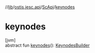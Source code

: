 //[lib](../../../index.md)/[ostis.jesc.api](../index.md)/[ScApi](index.md)/[keynodes](keynodes.md)

# keynodes

[jvm]\
abstract fun [keynodes](keynodes.md)(): [KeynodesBuilder](../../ostis.jesc.api.builder/-keynodes-builder/index.md)
